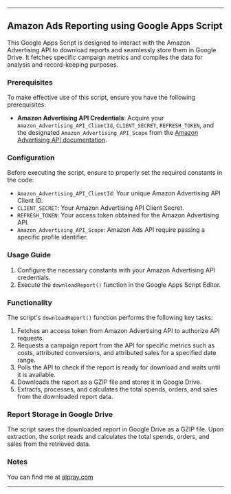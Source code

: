 
---

## Amazon Ads Reporting using Google Apps Script

This Google Apps Script is designed to interact with the Amazon Advertising API to download reports and seamlessly store them in Google Drive. It fetches specific campaign metrics and compiles the data for analysis and record-keeping purposes.

### Prerequisites

To make effective use of this script, ensure you have the following prerequisites:

- **Amazon Advertising API Credentials**: Acquire your `Amazon_Advertising_API_ClientId`, `CLIENT_SECRET`, `REFRESH_TOKEN`, and the designated `Amazon_Advertising_API_Scope` from the [Amazon Advertising API documentation](https://advertising.amazon.com/API/docs/en-us/guides/get-started/create-authorization-grant).

### Configuration

Before executing the script, ensure to properly set the required constants in the code:

- `Amazon_Advertising_API_ClientId`: Your unique Amazon Advertising API Client ID.
- `CLIENT_SECRET`: Your Amazon Advertising API Client Secret.
- `REFRESH_TOKEN`: Your access token obtained for the Amazon Advertising API.
- `Amazon_Advertising_API_Scope`: Amazon Ads API require passing a specific profile identifier.

### Usage Guide

1. Configure the necessary constants with your Amazon Advertising API credentials.
2. Execute the `downloadReport()` function in the Google Apps Script Editor.

### Functionality

The script's `downloadReport()` function performs the following key tasks:

1. Fetches an access token from Amazon Advertising API to authorize API requests.
2. Requests a campaign report from the API for specific metrics such as costs, attributed conversions, and attributed sales for a specified date range.
3. Polls the API to check if the report is ready for download and waits until it is available.
4. Downloads the report as a GZIP file and stores it in Google Drive.
5. Extracts, processes, and calculates the total spends, orders, and sales from the downloaded report data.

### Report Storage in Google Drive

The script saves the downloaded report in Google Drive as a GZIP file. Upon extraction, the script reads and calculates the total spends, orders, and sales from the retrieved data.

### Notes
You can find me at [alpray.com](https://alpray.com/)

---
